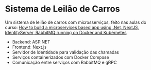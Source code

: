 # Sistema de Leilão de Carros

Um sistema de leilão de carros com microsserviços, feito nas aulas do curso: [How to build a microservices based app using .Net, NextJS, IdentityServer, RabbitMQ running on Docker and Kubernetes](https://www.udemy.com/course/build-a-microservices-app-with-dotnet-and-nextjs-from-scratch/learn/lecture/39040262#overview)

- Backend: ASP.NET
- Frontend: Next.js
- Servidor de Identidade para validação das chamadas
- Serviços containerizados com Docker Compose
- Comunicação entre serviços com RabbitMQ e gRPC